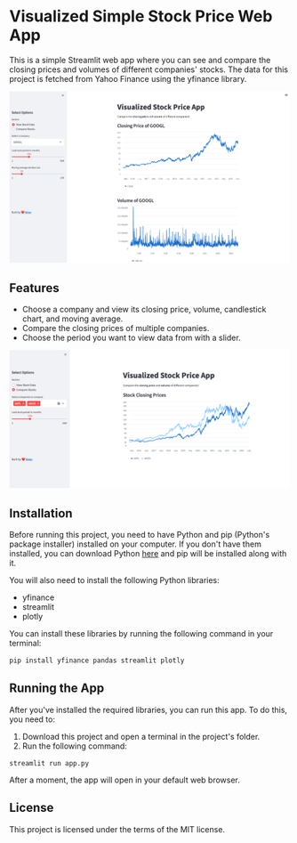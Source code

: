 # Visualized Simple Stock Price Web App

This is a simple Streamlit web app where you can see and compare the closing prices and volumes of different companies' stocks. The data for this project is fetched from Yahoo Finance using the yfinance library.

![](https://github.com/gryhkn/VisualizedStockPrice/blob/master/ss/stock%20data.png?raw=true)

## Features
- Choose a company and view its closing price, volume, candlestick chart, and moving average.
- Compare the closing prices of multiple companies.
- Choose the period you want to view data from with a slider.

![](https://github.com/gryhkn/VisualizedStockPrice/blob/master/ss/compare.png?raw=true)

## Installation

Before running this project, you need to have Python and pip (Python's package installer) installed on your computer. If you don't have them installed, you can download Python [here](https://www.python.org/downloads/) and pip will be installed along with it.

You will also need to install the following Python libraries:

- yfinance
- streamlit
- plotly

You can install these libraries by running the following command in your terminal:

```sh
pip install yfinance pandas streamlit plotly
```

## Running the App

After you've installed the required libraries, you can run this app. To do this, you need to:

1) Download this project and open a terminal in the project's folder.
2) Run the following command:

```
streamlit run app.py
```

After a moment, the app will open in your default web browser.

## License
This project is licensed under the terms of the MIT license.